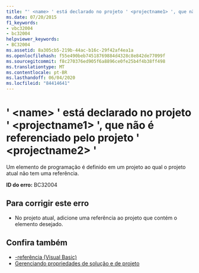 ```yaml
---
title: "' <name> ' está declarado no projeto ' <projectname1> ', que não é referenciado pelo projeto ' <projectname2> '"
ms.date: 07/20/2015
f1_keywords:
- vbc32004
- bc32004
helpviewer_keywords:
- BC32004
ms.assetid: 8a305cb5-219b-44ac-b16c-29f42af4ea1a
ms.openlocfilehash: f55e490beb74518769884d4328c8e842de77099f
ms.sourcegitcommit: f8c270376ed905f6a8896ce0fe25b4f4b38ff498
ms.translationtype: MT
ms.contentlocale: pt-BR
ms.lasthandoff: 06/04/2020
ms.locfileid: "84414641"
---
```

# <a name="name-is-declared-in-project-projectname1-which-is-not-referenced-by-project-projectname2"></a>' \<name> ' está declarado no projeto ' \<projectname1> ', que não é referenciado pelo projeto ' \<projectname2> '
Um elemento de programação é definido em um projeto ao qual o projeto atual não tem uma referência.  
  
 **ID do erro:** BC32004  
  
## <a name="to-correct-this-error"></a>Para corrigir este erro  
  
- No projeto atual, adicione uma referência ao projeto que contém o elemento desejado.  
  
## <a name="see-also"></a>Confira também

- [-referência (Visual Basic)](../reference/command-line-compiler/reference.md)
- [Gerenciando propriedades de solução e de projeto](/visualstudio/ide/managing-project-and-solution-properties)
